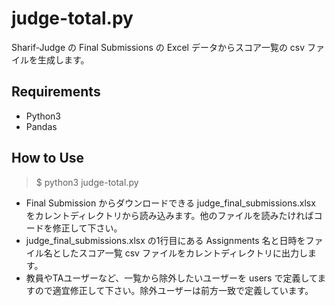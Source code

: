 # judge-total.py
Sharif-Judge の Final Submissions の Excel データからスコア一覧の csv ファイルを生成します。

## Requirements
- Python3
- Pandas

## How to Use
>  $ python3 judge-total.py

- Final Submission からダウンロードできる judge_final_submissions.xlsx をカレントディレクトリから読み込みます。他のファイルを読みたければコードを修正して下さい。
- judge_final_submissions.xlsx の1行目にある Assignments 名と日時をファイル名としたスコア一覧 csv ファイルをカレントディレクトリに出力します。
- 教員やTAユーザーなど、一覧から除外したいユーザーを users で定義してますので適宜修正して下さい。除外ユーザーは前方一致で定義しています。

